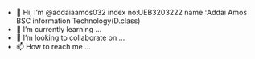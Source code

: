 - 👋 Hi, I’m @addaiaamos032
  index no:UEB3203222
  name :Addai Amos
BSC  information Technology(D.class)
- 🌱 I’m currently learning ...
- 💞️ I’m looking to collaborate on ...
- 📫 How to reach me ...

<!---
addaiaamos032/addaiaamos032 is a ✨ special ✨ repository because its `README.md` (this file) appears on your GitHub profile.
You can click the Preview link to take a look at your changes.
--->

